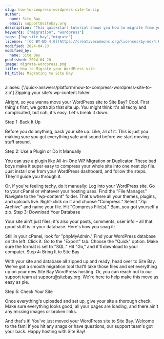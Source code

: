 ```yaml
---
slug: how-to-compress-wordpress-site-to-zip
author:
  name: Site Bay
  email: support@sitebay.org
description: 'This quickstart tutorial shows you how to migrate from your current host to Site Bay.'
keywords: ["migration", "wordpress"]
tags: ["my site bay","migrate"]
license: '[CC BY-ND 4.0](https://creativecommons.org/licenses/by-nd/4.0)'
modified: 2024-04-20
modified_by:
  name: Site Bay
published: 2024-04-20
image: migrate-wordpress.png
title: How to Migrate your WordPress site
h1_title: Migrating to Site Bay
---
```


aliases: ['/quick-answers/platform/how-to-compress-wordpress-site-to-zip']
Zipping your site's wp-content folder

Alright, so you wanna move your WordPress site to Site Bay? Cool. First thing's first, we gotta zip that site up. You might think it's all techy and complicated, but nah, it's easy. Let's break it down.

Step 1: Back It Up

Before you do anything, back your site up. Like, all of it. This is just you making sure you got everything safe and sound before we start moving stuff around.

Step 2: Use a Plugin or Do It Manually

You can use a plugin like All-in-One WP Migration or Duplicator. These bad boys make it super easy to compress your whole site into one neat zip file. Just install one from your WordPress dashboard, and follow the steps. They'll guide you through it.

Or, if you're feeling techy, do it manually:
Log into your WordPress site.
Go to your cPanel or whatever your hosting uses.
Find the "File Manager."
Navigate to the "wp-content" folder. That's where all your themes, plugins, and uploads live.
Right-click on it and choose "Compress."
Select "Zip Archive" and name your file.
Hit "Compress File(s)." Bam, you got yourself a zip.
Step 3: Download Your Database

Your site ain't just files; it's also your posts, comments, user info – all that good stuff is in your database. Here's how you snag it:

Still in your cPanel, look for "phpMyAdmin."
Find your WordPress database on the left. Click it.
Go to the "Export" tab.
Choose the "Quick" option.
Make sure the format is set to "SQL."
Hit "Go," and it'll download to your computer.
Step 4: Bring It to Site Bay

With your site and database all zipped up and ready, head over to Site Bay. We've got a smooth migration tool that'll take those files and set everything up on your new Site Bay WordPress hosting. Or, you can reach out to our support team at support@sitebay.org. We're here to help make this move as easy as pie.

Step 5: Check Your Site

Once everything's uploaded and set up, give your site a thorough check. Make sure everything looks good, all your pages are loading, and there ain't any missing images or broken links.

And that's it! You've just moved your WordPress site to Site Bay. Welcome to the fam! If you hit any snags or have questions, our support team's got your back. Happy hosting with Site Bay!